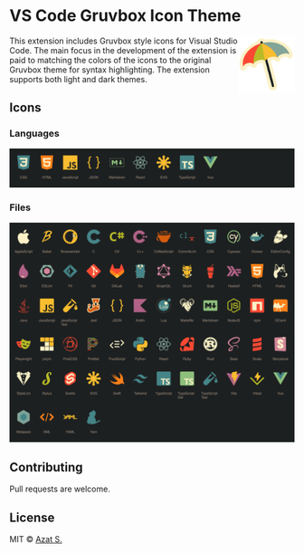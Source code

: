 # VS Code Gruvbox Icon Theme

<img align="right" width="100" height="100" title="PostCSS" src="https://raw.githubusercontent.com/azat-io/vscode-gruvbox-icon-theme/main/assets/logo.png">

This extension includes Gruvbox style icons for Visual Studio Code. The main focus in the development of the extension is paid to matching the colors of the icons to the original Gruvbox theme for syntax highlighting. The extension supports both light and dark themes.

## Icons

### Languages

![VS Code Gruvbox languages icons](https://raw.githubusercontent.com/azat-io/vscode-gruvbox-icon-theme/main/assets/languages.png)

### Files

![VS Code Gruvbox files icons](https://raw.githubusercontent.com/azat-io/vscode-gruvbox-icon-theme/main/assets/files.png)

## Contributing

Pull requests are welcome.

## License

MIT &copy; [Azat S.](https://twitter.com/azat_io)
